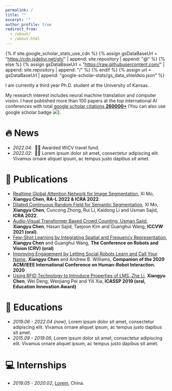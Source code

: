 ```yaml
---
permalink: /
title: ""
excerpt: ""
author_profile: true
redirect_from: 
  - /about/
  - /about.html
---
```


{% if site.google_scholar_stats_use_cdn %}
{% assign gsDataBaseUrl = "https://cdn.jsdelivr.net/gh/" | append: site.repository | append: "@" %}
{% else %}
{% assign gsDataBaseUrl = "https://raw.githubusercontent.com/" | append: site.repository | append: "/" %}
{% endif %}
{% assign url = gsDataBaseUrl | append: "google-scholar-stats/gs_data_shieldsio.json" %}

<span class='anchor' id='about-me'></span>

I am currently a third year Ph.D. student at the University of Kansas.

My research interest includes neural machine translation and computer vision. I have published more than 100 papers at the top international AI conferences with total <a href='https://scholar.google.com/citations?user=DhtAFkwAAAAJ'>google scholar citations <strong><span id='total_cit'>260000+</span></strong></a> (You can also use google scholar badge <a href='https://scholar.google.com/citations?user=DhtAFkwAAAAJ'><img src="https://img.shields.io/endpoint?url={{ url | url_encode }}&logo=Google%20Scholar&labelColor=f6f6f6&color=9cf&style=flat&label=citations"></a>).


# 🔥 News
- *2022.04*: &nbsp;🎉🎉 Awarded WiCV travel fund. 
- *2022.02*: &nbsp;🎉🎉 Lorem ipsum dolor sit amet, consectetur adipiscing elit. Vivamus ornare aliquet ipsum, ac tempus justo dapibus sit amet. 

# 📝 Publications 

- [Realtime Global Attention Network for Image Segmentation](), Xi Mo, **Xiangyu Chen**, **RA-L 2022 & ICRA 2022**.
- [Dilated Continuous Random Field for Semantic Segmentation](), Xi Mo, **Xiangyu Chen**, Cuncong Zhong, Rui Li, Kaidong Li and Usman Sajid, **ICRA 2022**.
- [Audio-Visual Transformer Based Crowd Counting, Usman Sajid](), **Xiangyu Chen**, Hasan Sajid, Taejoon Kim and Guanghui Wang, **ICCVW 2021 (oral)**.
- [Few-Shot Learning by Integrating Spatial and Frequency Representation](), **Xiangyu Chen** and Guanghui Wang, **The Conference on Robots and Vision (CRV) (oral)**
- [Improving Engagement by Letting Social Robots Learn and Call Your Name](), **Xiangyu Chen** and Andrew B. Williams, **Companion of the 2020 ACM/IEEE International Conference on Human-Robot Interaction. 2020**
- [Using RFID Technology to Introduce Properties of LMS, Zhe Li](), **Xiangyu Chen**, Wei Deng, Wenjiang Pei and Yili Xia, **ICASSP 2019 (oral, Education Innovation Award)**

# 📖 Educations
- *2019.06 - 2022.04 (now)*, Lorem ipsum dolor sit amet, consectetur adipiscing elit. Vivamus ornare aliquet ipsum, ac tempus justo dapibus sit amet. 
- *2015.09 - 2019.06*, Lorem ipsum dolor sit amet, consectetur adipiscing elit. Vivamus ornare aliquet ipsum, ac tempus justo dapibus sit amet. 

# 💻 Internships
- *2019.05 - 2020.02*, [Lorem](https://github.com/), China.
